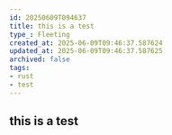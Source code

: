 ```yaml
---
id: 20250609T094637
title: this is a test
type_: Fleeting
created_at: 2025-06-09T09:46:37.587624
updated_at: 2025-06-09T09:46:37.587625
archived: false
tags:
- rust
- test
---
```


## this is a test
